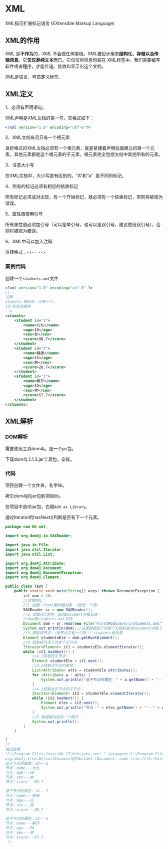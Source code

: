 # XML

XML指可扩展标记语言 (EXtensible Markup Language)

## XML的作用

XML 是**不作为**的，XML 不会做任何事情。XML被设计用来**结构化、存储以及传输信息**。它**仅仅是纯文本**而已。它仅仅将信息包装在 XML标签中。我们需要编写软件或者程序，才能传送、接收和显示出这个文档。

XML是语言，可自定义标签。

## XML定义

1、必须有声明语句。

XML声明是XML文档的第一句，其格式如下：

```xml
<?xml version="1.0" encoding="utf-8"?>
```

2、XML文档有且只有一个根元素

良好格式的XML文档必须有一个根元素，就是紧接着声明后面建立的第一个元素，其他元素都是这个根元素的子元素，根元素完全包括文档中其他所有的元素。

3、注意大小写

在XML文档中，大小写是有区别的。“A”和“a〞是不同的标记。

4、所有的标记必须有相应的结束标记

所有标记必须成对出现，有一个开始标记，就必须有一个结束标记，否则将被视为错误。

5、属性值使用引号

所有属性值必须加引号（可以是单引号，也可以是双引号，建议使用双引号），否则将被视为错误。

6、XML中可以加入注释

注释格式：`<!-- -->`

### 案例代码

创建一个`students.xml`文件

```xml
<?xml version="1.0" encoding="utf-8" ?>
<!--
注释
stuents:根标签，只有一个。
id:标签的属性
-->
<stuents>
    <student id="1">
        <name>九九</name>
        <age>18</age>
        <sex>女</sex>
        <score>98.7</score>
    </student>
    <student id="2">
        <name>健康</name>
        <age>15</age>
        <sex>男</sex>
        <score>28.7</score>
    </student>
    <student id="3">
        <name>解开</name>
        <age>34</age>
        <sex>男</sex>
        <score>57.7</score>
    </student>
</stuents>
```

## XML解析

### DOM解析

需要使用工具dom4j，是一个jar包。

下载dom4j 2.1.3.jar工具包，安装。

### 代码

项目创建一个文件夹，名字lib。

拷贝dom4j的jar包到项目lib。

在项目中选中jar包，右键`Add as Library`。

通过Iterator的hasNext()判断是否有下一个元素。

```java
package com.hh.xml;

import org.dom4j.io.SAXReader;

import java.io.File;
import java.util.Iterator;
import java.util.List;

import org.dom4j.Attribute;
import org.dom4j.Document;
import org.dom4j.DocumentException;
import org.dom4j.Element;

public class Test {
    public static void main(String[] args) throws DocumentException {
        int num = 10;
        //读取XML：
        //1.创建一个xml解析器对象：（就是一个流）
        SAXReader sr = new SAXReader();
        //2.读取xml文件，返回Document对象出来：
        //dom是students.xml文档
        Document dom = sr.read(new File("FirstModule/src/students.xml"));//xml文件路径
        System.out.println(dom);//这里就相当于将整个文档封装为Document对象了啊！
        //3.获取根节点：（根节点只有一个啊！）students根元素
        Element studentsEle = dom.getRootElement();
        //4.获取根节点下的多个子节点：
        Iterator<Element> it1 = studentsEle.elementIterator();
        while (it1.hasNext()) {
            //4.1获取到子节点：
            Element studentEle = it1.next();
            //4.2获取子节点的属性：
            List<Attribute> atts = studentEle.attributes();
            for (Attribute a : atts) {
                System.out.println("该子节点的属性：" + a.getName() + "---" + a.getText());
            }
            //4.3获取到子节点的子节点：
            Iterator<Element> it2 = studentEle.elementIterator();
            while (it2.hasNext()) {
                Element eles = it2.next();
                System.out.println("节点：" + eles.getName() + "---" + eles.getText());
            }
            //5.每组输出后加一个换行：
            System.out.println();
        }
    }

}
/*
输出结果：
"C:\Program Files\Java\jdk-17\bin\java.exe" "-javaagent:C:\Program Files\JetBrains\IntelliJ IDEA Community Edition 2023.1\lib\idea_rt.jar=57646:C:\Program Files\JetBrains\IntelliJ IDEA Community Edition 2023.1\bin" -Dfile.encoding=UTF-8 -classpath C:\Users\micha\Documents\JavaDemo\JavaDemo\out\production\FirstModule;C:\Users\micha\Documents\JavaDemo\JavaDemo\FirstModule\lib\dom4j-2.1.3.jar com.hh.xml.Test
org.dom4j.tree.DefaultDocument@71bc1ae4 [Document: name file:///C:/Users/micha/Documents/JavaDemo/JavaDemo/FirstModule/src/students.xml]
该子节点的属性：id---1
节点：name---九九
节点：age---18
节点：sex---女
节点：score---98.7

该子节点的属性：id---2
节点：name---健康
节点：age---15
节点：sex---男
节点：score---28.7

该子节点的属性：id---3
节点：name---解开
节点：age---34
节点：sex---男
节点：score---57.7
 */
```


